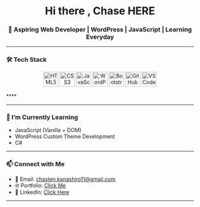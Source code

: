 <h1 align="center">Hi there , Chase HERE</h1>
<h3 align="center">🚀 Aspiring Web Developer | WordPress | JavaScript | Learning Everyday</h3>

---

### 🛠️ Tech Stack
<p align="center">
  <img src="https://cdn.jsdelivr.net/gh/devicons/devicon/icons/html5/html5-original.svg" height="40" alt="HTML5">
  <img src="https://cdn.jsdelivr.net/gh/devicons/devicon/icons/css3/css3-original.svg" height="40" alt="CSS3">
  <img src="https://cdn.jsdelivr.net/gh/devicons/devicon/icons/javascript/javascript-original.svg" height="40" alt="JavaScript">
  <img src="https://cdn.jsdelivr.net/gh/devicons/devicon/icons/wordpress/wordpress-original.svg" height="40" alt="WordPress">
  <img src="https://cdn.jsdelivr.net/gh/devicons/devicon/icons/bootstrap/bootstrap-original.svg" height="40" alt="Bootstrap">
  <img src="https://cdn.jsdelivr.net/gh/devicons/devicon/icons/github/github-original.svg" height="40" alt="GitHub">
  <img src="https://cdn.jsdelivr.net/gh/devicons/devicon/icons/vscode/vscode-original.svg" height="40" alt="VSCode">
</p>****


---

### 🌱 I’m Currently Learning
- JavaScript (Vanilla + DOM)
- WordPress Custom Theme Development
- C#

---

### 📫 Connect with Me
- 📧 Email: chasten.kanashiro11@gmail.com
- 🌐 Portfolio: [Click Me](https://chastenramirez.netlify.app)
- 💼 LinkedIn: [Click Here](https://linkedin.com/in/chastenramirez)

---
